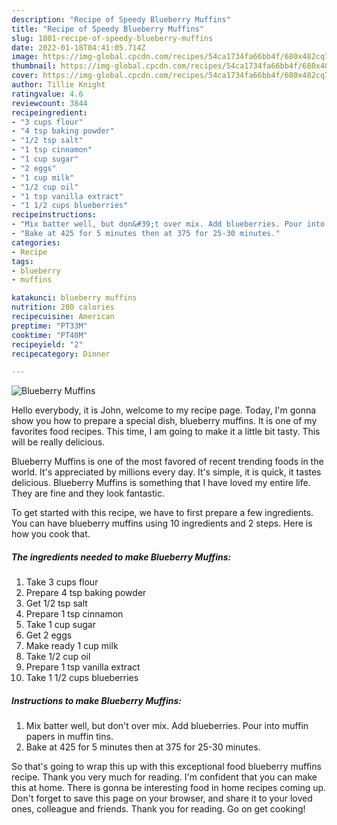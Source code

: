 ```yaml
---
description: "Recipe of Speedy Blueberry Muffins"
title: "Recipe of Speedy Blueberry Muffins"
slug: 1801-recipe-of-speedy-blueberry-muffins
date: 2022-01-18T04:41:05.714Z
image: https://img-global.cpcdn.com/recipes/54ca1734fa66bb4f/680x482cq70/blueberry-muffins-recipe-main-photo.jpg
thumbnail: https://img-global.cpcdn.com/recipes/54ca1734fa66bb4f/680x482cq70/blueberry-muffins-recipe-main-photo.jpg
cover: https://img-global.cpcdn.com/recipes/54ca1734fa66bb4f/680x482cq70/blueberry-muffins-recipe-main-photo.jpg
author: Tillie Knight
ratingvalue: 4.6
reviewcount: 3844
recipeingredient:
- "3 cups flour"
- "4 tsp baking powder"
- "1/2 tsp salt"
- "1 tsp cinnamon"
- "1 cup sugar"
- "2 eggs"
- "1 cup milk"
- "1/2 cup oil"
- "1 tsp vanilla extract"
- "1 1/2 cups blueberries"
recipeinstructions:
- "Mix batter well, but don&#39;t over mix. Add blueberries. Pour into muffin papers in muffin tins."
- "Bake at 425 for 5 minutes then at 375 for 25-30 minutes."
categories:
- Recipe
tags:
- blueberry
- muffins

katakunci: blueberry muffins 
nutrition: 280 calories
recipecuisine: American
preptime: "PT33M"
cooktime: "PT40M"
recipeyield: "2"
recipecategory: Dinner

---
```



![Blueberry Muffins](https://img-global.cpcdn.com/recipes/54ca1734fa66bb4f/680x482cq70/blueberry-muffins-recipe-main-photo.jpg)

Hello everybody, it is John, welcome to my recipe page. Today, I'm gonna show you how to prepare a special dish, blueberry muffins. It is one of my favorites food recipes. This time, I am going to make it a little bit tasty. This will be really delicious.

Blueberry Muffins is one of the most favored of recent trending foods in the world. It's appreciated by millions every day. It's simple, it is quick, it tastes delicious. Blueberry Muffins is something that I have loved my entire life. They are fine and they look fantastic.




To get started with this recipe, we have to first prepare a few ingredients. You can have blueberry muffins using 10 ingredients and 2 steps. Here is how you cook that.

<!--inarticleads1-->

##### The ingredients needed to make Blueberry Muffins:

1. Take 3 cups flour
1. Prepare 4 tsp baking powder
1. Get 1/2 tsp salt
1. Prepare 1 tsp cinnamon
1. Take 1 cup sugar
1. Get 2 eggs
1. Make ready 1 cup milk
1. Take 1/2 cup oil
1. Prepare 1 tsp vanilla extract
1. Take 1 1/2 cups blueberries




<!--inarticleads2-->

##### Instructions to make Blueberry Muffins:

1. Mix batter well, but don&#39;t over mix. Add blueberries. Pour into muffin papers in muffin tins.
1. Bake at 425 for 5 minutes then at 375 for 25-30 minutes.




So that's going to wrap this up with this exceptional food blueberry muffins recipe. Thank you very much for reading. I'm confident that you can make this at home. There is gonna be interesting food in home recipes coming up. Don't forget to save this page on your browser, and share it to your loved ones, colleague and friends. Thank you for reading. Go on get cooking!
